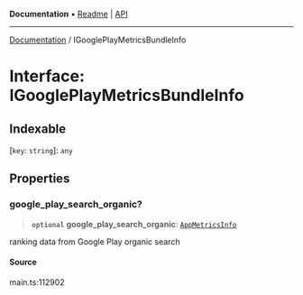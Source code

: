 **Documentation** • [Readme](../README.md) \| [API](../globals.md)

***

[Documentation](../README.md) / IGooglePlayMetricsBundleInfo

# Interface: IGooglePlayMetricsBundleInfo

## Indexable

 \[`key`: `string`\]: `any`

## Properties

### google\_play\_search\_organic?

> **`optional`** **google\_play\_search\_organic**: [`AppMetricsInfo`](../classes/AppMetricsInfo.md)

ranking data from Google Play organic search

#### Source

main.ts:112902
